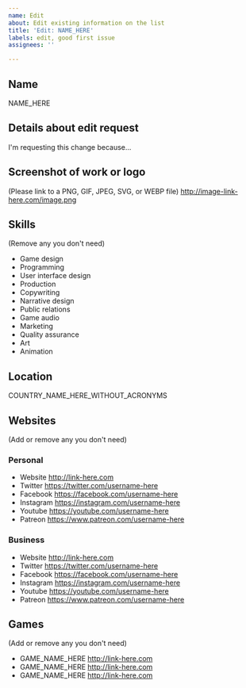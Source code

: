 ```yaml
---
name: Edit
about: Edit existing information on the list
title: 'Edit: NAME_HERE'
labels: edit, good first issue
assignees: ''

---
```


## Name
NAME_HERE

## Details about edit request
I'm requesting this change because...

## Screenshot of work or logo
(Please link to a PNG, GIF, JPEG, SVG, or WEBP file)
http://image-link-here.com/image.png

## Skills
(Remove any you don't need)
- Game design
- Programming
- User interface design
- Production
- Copywriting
- Narrative design
- Public relations
- Game audio
- Marketing
- Quality assurance
- Art
- Animation

## Location
COUNTRY_NAME_HERE_WITHOUT_ACRONYMS

## Websites
(Add or remove any you don't need)

### Personal

- Website http://link-here.com
- Twitter https://twitter.com/username-here
- Facebook https://facebook.com/username-here
- Instagram https://instagram.com/username-here
- Youtube https://youtube.com/username-here
- Patreon https://www.patreon.com/username-here

### Business

- Website http://link-here.com
- Twitter https://twitter.com/username-here
- Facebook https://facebook.com/username-here
- Instagram https://instagram.com/username-here
- Youtube https://youtube.com/username-here
- Patreon https://www.patreon.com/username-here

## Games
(Add or remove any you don't need)
- GAME_NAME_HERE http://link-here.com
- GAME_NAME_HERE http://link-here.com
- GAME_NAME_HERE http://link-here.com

